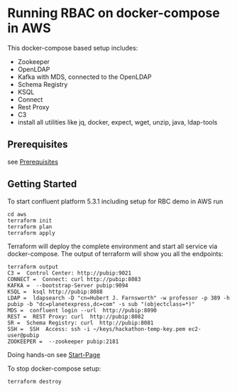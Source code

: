 # Running RBAC on docker-compose in AWS

This docker-compose based setup includes:

- Zookeeper
- OpenLDAP
- Kafka with MDS, connected to the OpenLDAP
- Schema Registry
- KSQL
- Connect
- Rest Proxy
- C3
- install all utilities like jq, docker, expect, wget, unzip, java, ldap-tools

## Prerequisites

see [Prerequisites](https://github.com/ora0600/confluent-rbac-hands-on)

## Getting Started
To start confluent platform 5.3.1 including setup for RBC demo in AWS run
```
cd aws
terraform init
terraform plan
terraform apply
```
Terraform will deploy the complete environment and start all service via docker-compose.
The output of terraform will show you all the endpoints:
```
terraform output
C3 =  Control Center: http://pubip:9021
CONNECT =  Connect: curl http://pubip:8083
KAFKA =  --bootstrap-Server pubip:9094
KSQL =  ksql http://pubip:8088
LDAP =  ldapsearch -D "cn=Hubert J. Farnsworth" -w professor -p 389 -h pubip -b "dc=planetexpress,dc=com" -s sub "(objectclass=*)"
MDS =  confluent login --url  http://pubip:8090
REST =  REST Proxy: curl  http://pubip:8082
SR =  Schema Registry: curl  http://pubip:8081
SSH =  SSH  Access: ssh -i ~/keys/hackathon-temp-key.pem ec2-user@pubip 
ZOOKEEPER =  --zookeeper pubip:2181
```

Doing hands-on see [Start-Page](https://github.com/ora0600/confluent-rbac-hands-on)

To stop docker-compose setup:
```
terraform destroy
```